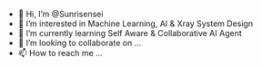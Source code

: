- 👋 Hi, I’m @Sunrisensei
- 👀 I’m interested in Machine Learning, AI & Xray System Design
- 🌱 I’m currently learning Self Aware & Collaborative AI Agent
- 💞️ I’m looking to collaborate on ...
- 📫 How to reach me ...

<!---
Sunrisensei/Sunrisensei is a ✨ special ✨ repository because its `README.md` (this file) appears on your GitHub profile.
You can click the Preview link to take a look at your changes.
--->
